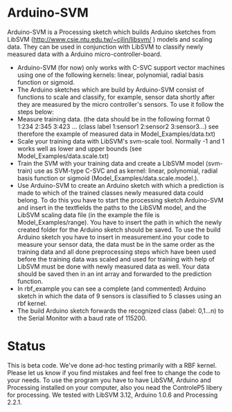 Arduino-SVM
===========
Arduino-SVM is a Processing sketch which builds Arduino sketches from LibSVM (http://www.csie.ntu.edu.tw/~cjlin/libsvm/ ) models and scaling data. They can be used in conjunction with LibSVM to classify newly measured data with a Arduino micro-controller-board.

- Arduino-SVM (for now) only works with C-SVC support vector machines using one of the following kernels: linear, polynomial, radial basis function or sigmoid.
- The Arduino sketches which are build by Arduino-SVM consist of functions to scale and classify, for example, sensor data shortly after they are measured by the micro controller's sensors. To use it follow the steps below:
- Measure training data.
(the data should be in the following format 0 1:234 2:345 3:423 ... (class label 1:sensor1 2:sensor2 3:sensor3...) see therefore the example of measured data in Model_Examples/data.txt)
- Scale your training data with LibSVM's svm-scale tool. Normally -1 and 1 works well as lower and upper bounds (see Model_Examples/data.scale.txt)
- Train the SVM with your training data and create a LibSVM model (svm-train) use  as SVM-type C-SVC and as kernel: linear, polynomial, radial basis function or sigmoid (Model_Examples/data.scale.model.<kernel-type>).
- Use Arduino-SVM to create an Arduino sketch with which a prediction is made to which of the trained classes newly measured data could belong. To do this you have to start the processing sketch Arduino-SVM and insert in the textfields the paths to the LibSVM model, and the LibSVM scaling data file (in the example the file is Model_Examples/range). You have to insert the path in which the newly created folder for the Arduino sketch should be saved. To use the build Arduino sketch you have to insert in measurement.ino your code to measure your sensor data, the data must be in the same order as the training data and all done preprocessing steps which have been used before the training data was scaled and used for training with help of LibSVM must be done with newly measured data as well. Your data should be saved then in an int array and forwarded to the prediction function.
- In rbf_example you can see a complete (and commented) Arduino sketch in which the data of 9 sensors is classified to 5 classes using an rbf kernel.
- The build Arduino sketch forwards the recognized class (label: 0,1...n) to the Serial Monitor with a baud rate of 115200.

Status
=========
This is beta code. We've done ad-hoc testing primarily with a RBF kernel. Please let us know if you find mistakes and feel free to change the code to your needs. To use the program you have to have LibSVM, Arduino and Processing installed on your computer, also you nead the ControleP5 libery for processing. We tested with LibSVM 3.12, Arduino 1.0.6 and Processing 2.2.1.

